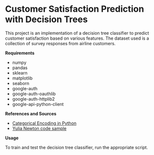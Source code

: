 # **Customer Satisfaction Prediction with Decision Trees**

This project is an implementation of a decision tree classifier to predict customer satisfaction based on various features. The dataset used is a collection of survey responses from airline customers.

**Requirements**

- numpy
- pandas
- sklearn
- matplotlib
- seaborn
- google-auth
- google-auth-oauthlib
- google-auth-httplib2
- google-api-python-client

**References and Sources**

- [Categorical Encoding in Python](https://pbpython.com/categorical-encoding.html)
- [Yulia Newton code sample](https://colab.research.google.com/drive/1j7R1PPLcI_dxCNvNKkSzM1bjbgzg0XJp)

**Usage**

To train and test the decision tree classifier, run the appropriate script.